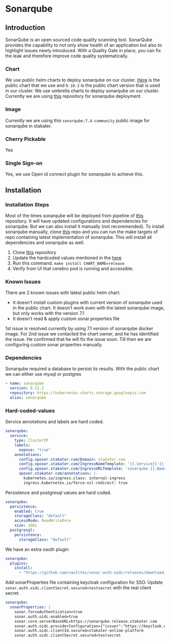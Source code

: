 # Sonarqube

## Introduction

SonarQube is an open sourced code quality scanning tool. SonarQube provides the capability to not only show health of an application but also to highlight issues newly introduced. With a Quality Gate in place, you can fix the leak and therefore improve code quality systematically.

### Chart

We use public helm charts to deploy sonarqube on our cluster. [Here](https://github.com/helm/charts/tree/master/stable/sonarqube) is the public chart that we use and `0.10.3` is the public chart version that is used in our cluster. We use umbrella charts to deploy sonarqube on our cluster. Currently we are using [this](https://github.com/stakater/stakaterkubehelmrelease) repository for sonarqube deployment.

### Image

Currently we are using this `sonarqube:7.4-community` public image for sonarqube in stakater.

### Cherry Pickable

Yes

### Single Sign-on

Yes, we use Open id connect plugin for sonarqube to achieve this.

## Installation

### Installation Steps

Most of the times sonarqube will be deployed from pipeline of [this](https://github.com/stakater/stakaterkubehelmRelease) repository. It will have updated configurations and dependencies for sonarqube. But we can also install it manually (not recommended). To install sonarqube manually, clone [this](https://github.com/stakater/stakaterkubehelmRelease) repo and you can run the make targets of repo containing latest implementation of sonarqube. This will install all dependencies and sonarqube as well.

1. Clone [this](https://github.com/stakater/stakaterkubehelmRelease) repository
2. Update the hardcoded values mentioned in the [here](#Hard-coded-values)
3. Run this command. `make install CHART_NAME=release`
4. Verify from UI that cerebro pod is running and accessible.

### Known Issues

There are 2 known issues with latest public helm chart:

* It doesn’t install custom plugins with current version of sonarqube used in the public chart. It doesn’t work even with the latest sonarqube image, but only works with the version 7.1
* It doesn’t read & apply custom sonar.properties file

1st issue is resolved currently by using 7.1 version of sonarqube docker image. For 2nd issue we contacted the chart owner, and he has identified the issue. He confirmed that he will fix the issue soon. Till then we are configuring custom sonar properties manually.

### Dependencies

Sonarqube required a database to persist its results. With the public chart we can either use mysql or postgres

```yaml
- name: sonarqube
  version: 0.12.2
  repository: https://kubernetes-charts.storage.googleapis.com
  alias: sonarqube
```

### Hard-coded-values

Service annotations and labels are hard coded.

```yaml
sonarqube:
  service:
    type: ClusterIP
    labels:
      expose: "true"
    annotations:
      config.xposer.stakater.com/Domain: stakater.com
      config.xposer.stakater.com/IngressNameTemplate: '{{.Service}}-{{.Namespace}}'
      config.xposer.stakater.com/IngressURLTemplate: 'sonarqube.{{.Namespace}}.{{.Domain}}'
      xposer.stakater.com/annotations: |-
        kubernetes.io/ingress.class: internal-ingress
        ingress.kubernetes.io/force-ssl-redirect: true
```

Persistence and postgresql values are hard coded.

```yaml
sonarqube:
  persistence:
    enabled: true
    storageClass: "default"
    accessMode: ReadWriteOnce
    size: 10Gi
  postgresql:
    persistence:
      storageClass: "default"
```

We have an extra oauth plugin

```yaml
sonarqube:
  plugins:
    install:
      - "https://github.com/vaulttec/sonar-auth-oidc/releases/download/v1.0.4/sonar-auth-oidc-plugin-1.0.4.jar"
```

Add sonarProperties file containing keycloak configuration for SSO. Update `sonar.auth.oidc.clientSecret.secured=testsecret` with the real client secret.

```yaml
sonarqube:
  sonarProperties: |
    sonar.forceAuthentication=true
    sonar.auth.oidc.enabled=true
    sonar.core.serverBaseURL=https://sonarqube.release.stakater.com
    sonar.auth.oidc.providerConfiguration={"issuer":"https://keycloak.global.stakater.com/auth/realms/stakater","authorization_endpoint":"https://keycloak.global.stakater.com/auth/realms/stakater/protocol/openid-connect/auth","token_endpoint":"https://keycloak.global.stakater.com/auth/realms/stakater/protocol/openid-connect/token","token_introspection_endpoint":"https://keycloak.global.stakater.com/auth/realms/stakater/protocol/openid-connect/token/introspect","userinfo_endpoint":"https://keycloak.global.stakater.com/auth/realms/stakater/protocol/openid-connect/userinfo","end_session_endpoint":"https://keycloak.global.stakater.com/auth/realms/stakater/protocol/openid-connect/logout","jwks_uri":"https://keycloak.global.stakater.com/auth/realms/stakater/protocol/openid-connect/certs","check_session_iframe":"https://keycloak.global.stakater.com/auth/realms/stakater/protocol/openid-connect/login-status-iframe.html","grant_types_supported":["authorization_code","implicit","refresh_token","password","client_credentials"],"response_types_supported":["code","none","id_token","token","id_token token","code id_token","code token","code id_token token"],"subject_types_supported":["public","pairwise"],"id_token_signing_alg_values_supported":["ES384","RS384","HS256","HS512","ES256","RS256","HS384","ES512","RS512"],"userinfo_signing_alg_values_supported":["ES384","RS384","HS256","HS512","ES256","RS256","HS384","ES512","RS512","none"],"request_object_signing_alg_values_supported":["none","RS256"],"response_modes_supported":["query","fragment","form_post"],"registration_endpoint":"https://keycloak.global.stakater.com/auth/realms/stakater/clients-registrations/openid-connect","token_endpoint_auth_methods_supported":["private_key_jwt","client_secret_basic","client_secret_post","client_secret_jwt"],"token_endpoint_auth_signing_alg_values_supported":["RS256"],"claims_supported":["sub","iss","auth_time","name","given_name","family_name","preferred_username","email"],"claim_types_supported":["normal"],"claims_parameter_supported":false,"scopes_supported":["openid","phone","address","email","profile","offline_access"],"request_parameter_supported":true,"request_uri_parameter_supported":true,"code_challenge_methods_supported":["plain","S256"],"tls_client_certificate_bound_access_tokens":true,"introspection_endpoint":"https://keycloak.global.stakater.com/auth/realms/stakater/protocol/openid-connect/token/introspect"}
    sonar.auth.oidc.clientId.secured=stakater-online-platform
    sonar.auth.oidc.clientSecret.secured=testsecret
```